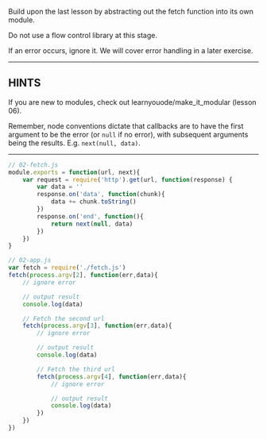 Build upon the last lesson by abstracting out the fetch function into its own module.

Do not use a flow control library at this stage.

If an error occurs, ignore it. We will cover error handling in a later exercise.


----------------------------------------------------------------------
## HINTS

If you are new to modules, check out learnyouode/make_it_modular (lesson 06).

Remember, node conventions dictate that callbacks are to have the first argument to be the error (or `null` if no error), with subsequent arguments being the results. E.g. `next(null, data)`.


----------------------------------------------------------------------


<!-- SOLUTION/ -->

``` javascript
// 02-fetch.js
module.exports = function(url, next){
	var request = require('http').get(url, function(response) {
		var data = ''
		response.on('data', function(chunk){
			data += chunk.toString()
		})
		response.on('end', function(){
			return next(null, data)
		})
	})
}
```

``` javascript
// 02-app.js
var fetch = require('./fetch.js')
fetch(process.argv[2], function(err,data){
	// ignore error

	// output result
	console.log(data)

	// Fetch the second url
	fetch(process.argv[3], function(err,data){
		// ignore error

		// output result
		console.log(data)

		// Fetch the third url
		fetch(process.argv[4], function(err,data){
			// ignore error

			// output result
			console.log(data)
		})
	})
})
```

<!-- /SOLUTION -->